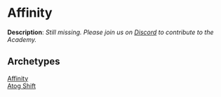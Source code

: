 <!-- This page is automatically generated by Myr: do not update it manually. Changes directly applied here will be lost. -->
# Affinity

**Description**: _Still missing. Please join us on [Discord](https://discord.gg/fYQbpjjkQ3) to contribute to the Academy._

## **Archetypes**

[Affinity](../archetypes/Affinity.html)  
[Atog Shift](../archetypes/Atog%20Shift.html)  

